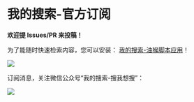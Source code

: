 # 我的搜索-官方订阅
**欢迎提 Issues/PR 来投稿！**

为了能随时快速检索内容，您可以安装：
[我的搜索-油猴脚本应用](https://greasyfork.org/zh-CN/scripts/457020-%E6%88%91%E7%9A%84%E6%90%9C%E7%B4%A2)！

![](https://raw.githubusercontent.com/18476305640/typora/master/images/2023/03/07/1678157884836.gif)

订阅消息，关注微信公众号“我的搜索-搜我想搜”：

![](https://cdn.jsdelivr.net/gh/18476305640/typora@master/images/2024/10/10/1728542629942.jpg)

